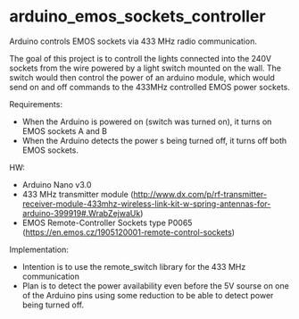 # arduino_emos_sockets_controller
Arduino controls EMOS sockets via 433 MHz radio communication.

The goal of this project is to controll the lights connected into the 240V sockets from the wire powered by a light switch mounted on the wall. The switch would then control the power of an arduino module, which would send on and off commands to the 433MHz controlled EMOS power sockets.

Requirements:
* When the Arduino is powered on (switch was turned on), it turns on EMOS sockets A and B
* When the Arduino detects the power s being turned off, it turns off both EMOS sockets.

HW:
* Arduino Nano v3.0
* 433 MHz transmitter module (http://www.dx.com/p/rf-transmitter-receiver-module-433mhz-wireless-link-kit-w-spring-antennas-for-arduino-399919#.WrabZejwaUk)
* EMOS Remote-Controller Sockets type P0065 (https://en.emos.cz/1905120001-remote-control-sockets)

Implementation:
* Intention is to use the remote_switch library for the 433 MHz communication
* Plan is to detect the power availability even before the 5V sourse on one of the Arduino pins using some reduction to be able to detect power being turned off.